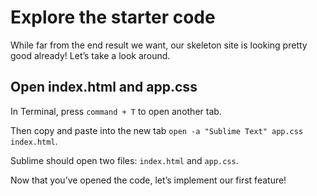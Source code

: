 <!--docs:
title: "2. Explore the starter code"
layout: landing
section: codelab
path: /codelab/2-explore/
-->

<!--
This is a simplified version of Building Beautiful Sites with MDC web
edited for a non-technical audience
-->

<link rel="stylesheet" href="css/codelab.css" />

# Explore the starter code

While far from the end result we want, our skeleton site is looking pretty good already! Let’s take a look around.

## Open index.html and app.css

In Terminal, press `command + T` to open another tab.

Then copy and paste into the new tab `open -a "Sublime Text" app.css index.html`.

Sublime should open two files: `index.html` and `app.css`.

Now that you’ve opened the code, let’s implement our first feature!
